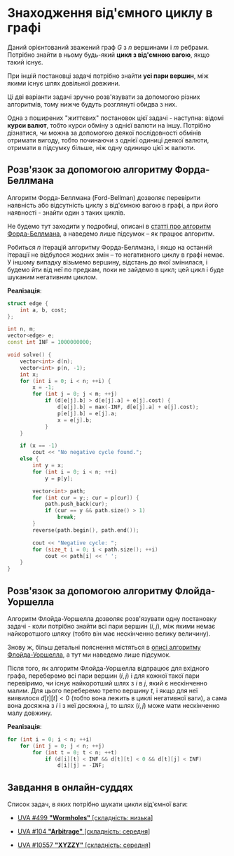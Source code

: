 # Знаходження від'ємного циклу в графі

Даний орієнтований зважений граф $G$ з $n$ вершинами і $m$ ребрами. Потрібно знайти в ньому будь-який **цикл з від'ємною вагою**, якщо такий існує.

При іншій постановці задачі потрібно знайти **усі пари вершин**, між якими існує шлях довільної довжини.

Ці дві варіанти задачі зручно розв'язувати за допомогою різних алгоритмів, тому нижче будуть розглянуті обидва з них.

Одна з поширених "життєвих" постановок цієї задачі - наступна: відомі **курси валют**, тобто курси обміну з однієї валюти на іншу. Потрібно дізнатися, чи можна за допомогою деякої послідовності обмінів отримати вигоду, тобто починаючи з однієї одиниці деякої валюти, отримати в підсумку більше, ніж одну одиницю цієї ж валюти.

## Розв'язок за допомогою алгоритму Форда-Беллмана

Алгоритм Форда-Беллмана (Ford-Bellman) дозволяє перевірити наявність або відсутність циклу з від'ємною вагою в графі, а при його наявності - знайти один з таких циклів.

Не будемо тут заходити у подробиці, описані в [статті про алгоритм Форда-Беллмана](ford_bellman), а наведемо лише підсумок – як працює алгоритм.

Робиться $n$ ітерацій алгоритму Форда-Беллмана, і якщо на останній ітерації не відбулося жодних змін – то негативного циклу в графі немає. У іншому випадку візьмемо вершину, відстань до якої змінилася, і будемо йти від неї по предкам, поки не зайдемо в цикл; цей цикл і буде шуканим негативним циклом.

**Реалізація**:

<!--- TODO: specify code snippet id -->
``` cpp
struct edge {
    int a, b, cost;
};

int n, m;
vector<edge> e;
const int INF = 1000000000;

void solve() {
    vector<int> d(n);
    vector<int> p(n, -1);
    int x;
    for (int i = 0; i < n; ++i) {
        x = -1;
        for (int j = 0; j < m; ++j)
            if (d[e[j].b] > d[e[j].a] + e[j].cost) {
                d[e[j].b] = max(-INF, d[e[j].a] + e[j].cost);
                p[e[j].b] = e[j].a;
                x = e[j].b;
            }
    }

    if (x == -1)
        cout << "No negative cycle found.";
    else {
        int y = x;
        for (int i = 0; i < n; ++i)
            y = p[y];

        vector<int> path;
        for (int cur = y;; cur = p[cur]) {
            path.push_back(cur);
            if (cur == y && path.size() > 1)
                break;
        }
        reverse(path.begin(), path.end());

        cout << "Negative cycle: ";
        for (size_t i = 0; i < path.size(); ++i)
            cout << path[i] << ' ';
    }
}
```

## Розв'язок за допомогою алгоритму Флойда-Уоршелла

Алгоритм Флойда-Уоршелла дозволяє розв'язувати одну постановку задачі - коли потрібно знайти всі пари вершин $(i,j)$, між якими немає найкоротшого шляху (тобто він має нескінченно велику величину).

Знову ж, більш детальні пояснення містяться в [описі алгоритму Флойда-Уоршелла](floyd_warshall_algorithm), а тут ми наведемо лише підсумок.

Після того, як алгоритм Флойда-Уоршелла відпрацює для вхідного графа, переберемо всі пари вершин $(i,j)$ і для кожної такої пари перевіримо, чи існує найкоротший шлях з $i$ в $j$, який є нескінченно малим. Для цього переберемо третю вершину $t$, і якщо для неї виявилося $d[t][t]<0$ (тобто вона лежить в циклі негативної ваги), а сама вона досяжна з $i$ і з неї досяжна $j$, то шлях $(i,j)$ може мати нескінченно малу довжину.

**Реалізація**:

<!--- TODO: specify code snippet id -->
``` cpp
for (int i = 0; i < n; ++i)
    for (int j = 0; j < n; ++j)
        for (int t = 0; t < n; ++t)
            if (d[i][t] < INF && d[t][t] < 0 && d[t][j] < INF)
                d[i][j] = -INF;
```

## Завдання в онлайн-суддях

Список задач, в яких потрібно шукати цикли від'ємної ваги:

* [UVA #499 **"Wormholes"** [складність: низька]](http://uva.onlinejudge.org/index.php?option=com_onlinejudge&Itemid=8&page=show_problem&problem=499)

* [UVA #104 **"Arbitrage"** [складність: середня]](http://uva.onlinejudge.org/index.php?option=com_onlinejudge&Itemid=8&page=show_problem&problem=40)

* [UVA #10557 **"XYZZY"** [складність: середня]](http://uva.onlinejudge.org/index.php?option=com_onlinejudge&Itemid=8&page=show_problem&problem=1498)